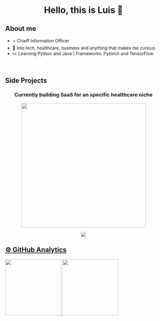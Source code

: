 <div align="center">
<h1 align="center">Hello, this is Luis 👋</h1>
</div>

## About me

- ⭐ Chieff Information Officer 
- 📲  Into tech, healthcare, business and anything that makes me curious
- ✏️ Learning Python and Java | Frameworks: Pytorch and TensorFlow
<br>

## Side Projects
<tr>
<td width="50%">
<h3 align="center">Currently building SaaS for an specific healthcare niche</h3>
<div align="center">
<a href="https://github.com/Lucarnm" target="_blank"> <img src="https://i.imgur.com/l8DhzQl.jpeg" width="400" ></a>
<p>
<a href="https://github.com/Lucarnm" target="_blank">
<img src="https://img.shields.io/badge/CÓDIGO-ff9?style=for-the-badge&logo=github&logoColor=black">
</div>
</td>

## ⚙️ GitHub Analytics

<a href="https://github.com/Lucarnm">
  <img height="180em" src="https://github-readme-stats-eight-theta.vercel.app/api?username=Lucarnm&show_icons=true&theme=algolia&include_all_commits=true&count_private=true"/>
  <img height="180em" src="https://github-readme-stats-eight-theta.vercel.app/api/top-langs/?username=Lucarnm&layout=compact&langs_count=8&theme=algolia"/>
</a>
</p>

